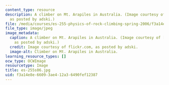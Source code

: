 ```yaml
---
content_type: resource
description: A climber on Mt. Arapiles in Australia. (Image courtesy of flickr.com,
  as posted by adski.)
file: /media/courses/es-255-physics-of-rock-climbing-spring-2006/f3a14e8e66093ae412a36490fef12387_es-255s06.jpg
file_type: image/jpeg
image_metadata:
  caption: A climber on Mt. Arapiles in Australia. (Image courtesy of [flickr.com](http://flickr.com/),
    as posted by adski.)
  credit: Image courtesy of flickr.com, as posted by adski.
  image-alt: Climber on Mt. Arapiles in Australia.
learning_resource_types: []
ocw_type: OCWImage
resourcetype: Image
title: es-255s06.jpg
uid: f3a14e8e-6609-3ae4-12a3-6490fef12387
---
```

